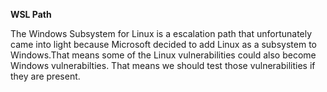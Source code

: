 <strong>WSL Path</strong>

The Windows Subsystem for Linux is a escalation path that unfortunately came into light because Microsoft decided to add Linux as a subsystem to Windows.That means some of the Linux vulnerabilities could also become Windows vulnerabilties. That means we should test those vulnerabilities if they are present.

